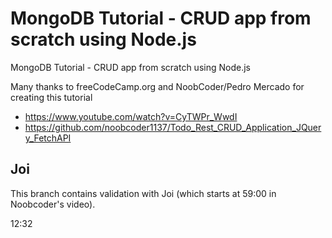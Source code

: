 # MongoDB Tutorial - CRUD app from scratch using Node.js

MongoDB Tutorial - CRUD app from scratch using Node.js

Many thanks to freeCodeCamp.org and NoobCoder/Pedro Mercado for creating this tutorial

- https://www.youtube.com/watch?v=CyTWPr_WwdI
- https://github.com/noobcoder1137/Todo_Rest_CRUD_Application_JQuery_FetchAPI

## Joi

This branch contains validation with Joi (which starts at 59:00 in Noobcoder's video).

12:32
